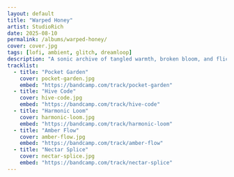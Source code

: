 ```yaml
---
layout: default
title: "Warped Honey"
artist: StudioRich
date: 2025-08-10
permalink: /albums/warped-honey/
cover: cover.jpg
tags: [lofi, ambient, glitch, dreamloop]
description: "A sonic archive of tangled warmth, broken bloom, and flickering memory—six pieces from the StudioRich hive."
tracklist:
  - title: "Pocket Garden"
    cover: pocket-garden.jpg
    embed: "https://bandcamp.com/track/pocket-garden"
  - title: "Hive Code"
    cover: hive-code.jpg
    embed: "https://bandcamp.com/track/hive-code"
  - title: "Harmonic Loom"
    cover: harmonic-loom.jpg
    embed: "https://bandcamp.com/track/harmonic-loom"
  - title: "Amber Flow"
    cover: amber-flow.jpg
    embed: "https://bandcamp.com/track/amber-flow"
  - title: "Nectar Splice"
    cover: nectar-splice.jpg
    embed: "https://bandcamp.com/track/nectar-splice"
---
```

